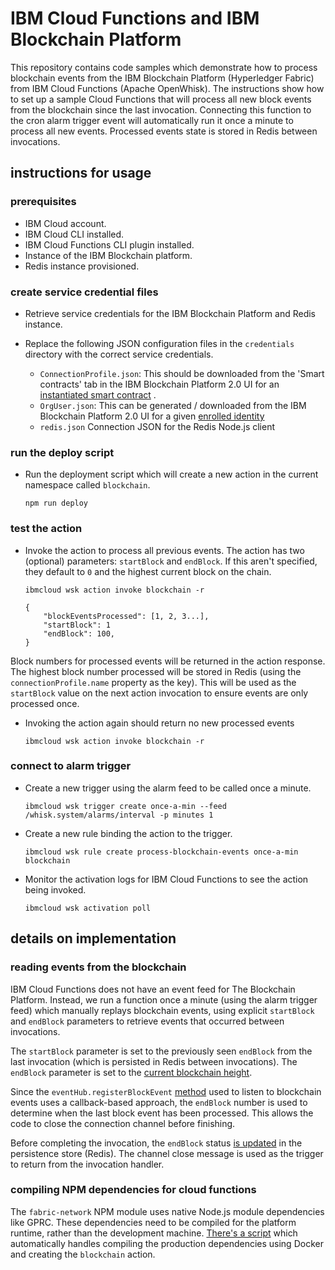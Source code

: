 # IBM Cloud Functions and IBM Blockchain Platform

This repository contains code samples which demonstrate how to process blockchain events from the IBM Blockchain Platform (Hyperledger Fabric) from IBM Cloud Functions (Apache OpenWhisk). The instructions show how to set up a sample Cloud Functions that will process all new block events from the blockchain since the last invocation. Connecting this function to the cron alarm trigger event will automatically run it once a minute to process all new events. Processed events state is stored in Redis between invocations. 

## instructions for usage

### prerequisites

- IBM Cloud account.
- IBM Cloud CLI installed.
- IBM Cloud Functions CLI plugin installed.
- Instance of the IBM Blockchain platform.
- Redis instance provisioned.

### create service credential files

- Retrieve service credentials for the IBM Blockchain Platform and Redis instance.

- Replace the following JSON configuration files in the `credentials` directory with the correct service credentials. 
  -  `ConnectionProfile.json`: This should be downloaded from the 'Smart contracts' tab in the IBM Blockchain Platform 2.0 UI for an [instantiated smart contract](https://cloud.ibm.com/docs/services/blockchain/howto?topic=blockchain-ibp-console-smart-contracts#ibp-console-smart-contracts-connect-to-SDK-panel) .
  -  `OrgUser.json`: This can be generated / downloaded from the IBM Blockchain Platform 2.0 UI for a given [enrolled identity](https://cloud.ibm.com/docs/services/blockchain/howto?topic=blockchain-ibp-console-identities)
  - `redis.json` Connection JSON for the Redis Node.js client 

### run the deploy script

- Run the deployment script which will create a new action in the current namespace called `blockchain`.

  ```
  npm run deploy
  ```

### test the action

- Invoke the action to process all previous events. The action has two (optional) parameters: `startBlock` and `endBlock`. If this aren't specified, they default to `0` and the highest current block on the chain.

  ```
  ibmcloud wsk action invoke blockchain -r
  ```

  ```
  {
      "blockEventsProcessed": [1, 2, 3...],
      "startBlock": 1
      "endBlock": 100,
  }
  ```

Block numbers for processed events will be returned in the action response. The highest block number processed will be stored in Redis (using the `connectionProfile.name` property as the key). This will be used as the `startBlock` value on the next action invocation to ensure events are only processed once.

- Invoking the action again should return no new processed events

  ```
  ibmcloud wsk action invoke blockchain -r
  ```

### connect to alarm trigger

- Create a new trigger using the alarm feed to be called once a minute.

  ```
  ibmcloud wsk trigger create once-a-min --feed /whisk.system/alarms/interval -p minutes 1
  ```

- Create a new rule binding the action to the trigger.

  ```
  ibmcloud wsk rule create process-blockchain-events once-a-min blockchain
  ```

- Monitor the activation logs for IBM Cloud Functions to see the action being invoked.

  ```
  ibmcloud wsk activation poll
  ```

## details on implementation

### reading events from the blockchain

IBM Cloud Functions does not have an event feed for The Blockchain Platform. Instead, we run a function once a minute (using the alarm trigger feed) which manually replays blockchain events, using explicit `startBlock` and `endBlock` parameters to retrieve events that occurred between invocations.

The `startBlock` parameter is set to the previously seen `endBlock` from the last invocation (which is persisted in Redis between invocations). The `endBlock` parameter is set to the [current blockchain height](https://github.ibm.com/ash/openwhisk-eventhub/blob/master/src/index.ts#L232-L235).

Since the `eventHub.registerBlockEvent` [method](https://github.ibm.com/ash/openwhisk-eventhub/blob/master/src/index.ts#L110-L138) used to listen to blockchain events uses a callback-based approach, the `endBlock` number is used to determine when the last block event has been processed. This allows the code to close the connection channel before finishing.

Before completing the invocation, the `endBlock` status [is updated](https://github.ibm.com/ash/openwhisk-eventhub/blob/master/src/index.ts#L125-L129) in the persistence store (Redis). The channel close message is used as the trigger to return from the invocation handler.

### compiling NPM dependencies for cloud functions

The `fabric-network` NPM module uses native Node.js module dependencies like GPRC. These dependencies need to be compiled for the platform runtime, rather than the development machine. [There's a script](https://github.ibm.com/ash/openwhisk-eventhub/blob/master/scripts/deploy.sh) which automatically handles compiling the production dependencies using Docker and creating the `blockchain` action.
